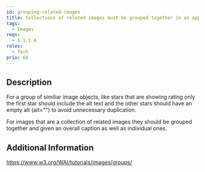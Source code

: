 ```yaml
---
id: grouping-related-images
title: Collections of related images must be grouped together in an appropriate way
tags:
  - Images
reqs:
  - 1.1.1 A
roles:
  - Tech
prio: 68
---
```


## Description

For a group of similiar image objects, like stars that are showing rating only the first star should include the alt text and the other stars should have an empty alt (alt="") to avoid unnecessary duplication.

For images that are a collection of related images they should be grouped together and given an overall caption as well as individual ones.

## Additional Information

https://www.w3.org/WAI/tutorials/images/groups/

